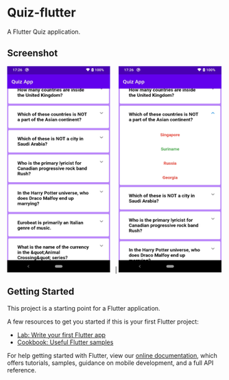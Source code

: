 # Quiz-flutter
A Flutter Quiz application.

## Screenshot

<img src="https://github.com/Alfaizkhan/Quiz-flutter/blob/master/screenshot-1594727748688.jpg"  width="240" height="480">&nbsp;&nbsp; | <img src="https://github.com/Alfaizkhan/Quiz-flutter/blob/master/screenshot-1594727757128.jpg" width="240" height="480">


## Getting Started

This project is a starting point for a Flutter application.

A few resources to get you started if this is your first Flutter project:

- [Lab: Write your first Flutter app](https://flutter.dev/docs/get-started/codelab)
- [Cookbook: Useful Flutter samples](https://flutter.dev/docs/cookbook)

For help getting started with Flutter, view our
[online documentation](https://flutter.dev/docs), which offers tutorials,
samples, guidance on mobile development, and a full API reference.
